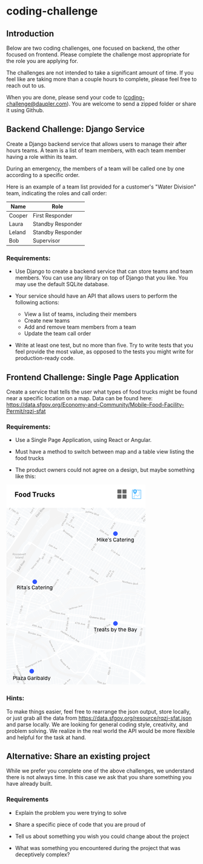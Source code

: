 # coding-challenge

## Introduction

Below are two coding challenges, one focused on backend, the other focused on frontend.  Please complete the challenge most appropriate for the role you are applying for.

The challenges are not intended to take a significant amount of time.  If you feel like  are taking more than a couple hours to complete, please feel free to reach out to us.

When you are done, please send your code to (coding-challenge@daupler.com). You are welcome to send a zipped folder or share it using Github.

## Backend Challenge: Django Service

Create a Django backend service that allows users to manage their after hours teams.  A team is a list of team members, with each team member having a role within its team.

During an emergency, the members of a team will be called one by one according to a specific order.

Here is an example of a team list provided for a customer's "Water Division" team, indicating the roles and call order:

Name | Role
--- | ---
Cooper | First Responder
Laura | Standby Responder
Leland | Standby Responder
Bob | Supervisor

### Requirements:

- Use Django to create a backend service that can store teams and team members.  You can use any library on top of Django that you like.  You may use the default SQLite database.

- Your service should have an API that allows users to perform the following actions:
  * View a list of teams, including their members
  * Create new teams
  * Add and remove team members from a team
  * Update the team call order

- Write at least one test, but no more than five.  Try to write tests that you feel provide the most value, as opposed to the tests you might write for production-ready code.


## Frontend Challenge: Single Page Application

Create a service that tells the user what types of food trucks might be found near a specific location on a map. Data can be found here: https://data.sfgov.org/Economy-and-Community/Mobile-Food-Facility-Permit/rqzj-sfat

### Requirements:

- Use a Single Page Application, using React or Angular.

- Must have a method to switch between map and a table view listing the food trucks

- The product owners could not agree on a design, but maybe something like this:

![Food Trucks](food-trucks.png)

### Hints:

To make things easier, feel free to rearrange the json output, store locally, or just grab all the data from https://data.sfgov.org/resource/rqzj-sfat.json and parse locally. We are looking for general coding style, creativity, and problem solving. We realize in the real world the API would be more flexible and helpful for the task at hand.


## Alternative: Share an existing project

While we prefer you complete one of the above challenges, we understand there is not always time.  In this case we ask that you share something you have already built.

### Requirements

- Explain the problem you were trying to solve

- Share a specific piece of code that you are proud of

- Tell us about something you wish you could change about the project

- What was something you encountered during the project that was deceptively complex?
